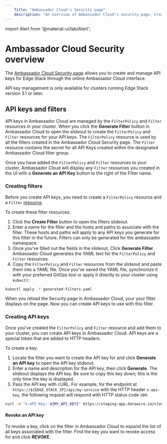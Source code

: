 ```yaml
---
    Title: "Ambassador Cloud's Security page"
    description: "An overview of Ambassador Cloud's security page. Create API keys and Edge Stack filter resources, and learn how to manage secure access to your cluster." 
---
```

import Alert from '@material-ui/lab/Alert';

# Ambassador Cloud Security overview

The [Ambassador Cloud Security page](https://app.getambassador.io/cloud/security/api-keys) allows you to create and manage API keys for Edge Stack through the online Ambassador Cloud interface. 

API key management is only available for clusters running Edge Stack version 3.1 or later.

## API keys and filters 

API keys in Ambassador Cloud are managed by the `FilterPolicy` and `Filter` resources in your cluster. When you click the **Generate Filter** button in Ambassador Cloud to open the slideout to create the `FilterPolicy` and `Filter` resources for your API keys. The `FilterPolicy` resource is used by all the filters created in the Ambassador Cloud Security page. The `Filter` resource contains the secret for all API Keys created within the designated Ambassador Cloud filter group.

Once you have added the `FilterPolicy` and `Filter` resources to your cluster, Ambassador Cloud will display any `Filter` resources you created in the UI with a **Generate an API Key** button to the right of the Filter name.

### Creating filters

Before you create API keys, you need to create a `FilterPolicy` resource and a `Filter` [resource](../../../../edge-stack/latest/topics/using/filters/apikeys/).

To create these filter resources: 

1. Click the **Create Filter** button to open the filters slideout. 
2. Enter a name for the filter and the hosts and paths to associate with the filter. These hosts and paths will apply to any API keys you generate for this filter in the future.
   Filters can only be generated for the ambassador namespace.
3. Once you've filled out the fields in the slideout, Click **Generate Filter**. 
   Ambassador Cloud generates the YAML text for the  `FilterPolicy` and `Filter` resources.
4. Copy the `FilterPolicy` and `Filter` resources from the slideout and paste them into a YAML file. Once you've saved the YAML file, synchronize it with your preferred GitOps tool or apply it directly to your cluster using `kubectl`:
```bash
kubectl apply -f generated-filters.yaml
```

When you reload the Security page in Ambassador Cloud, your your filter displays on the page. Now you can create API keys to use with this filter.

### Creating API keys

Once you've created the `FilterPolicy` and `Filter` resource and add them to your cluster, you can create API keys in Ambassador Cloud. API keys are a special token that are added to HTTP headers.

To create a key: 

1. Locate the filter you want to create the API key for and click **Generate an API key** to open the API key slideout.
2. Enter a name and description for the API key, then click **Generate**. 
   The slideout displays the API key. Be sure to copy this key down; this is the only time the key is displayed.
3.  Pass the API key with cURL. 
   For example, for the endpoint at `https://${EDGE_STACK_IP}/api/my-service` with the HTTP header `x-api-key`, the following request will respond with HTTP status code `200`: 
```bash
curl -H "X-API-Key: ${MY_API_KEY}" https://staging-app.datawire.io/cloud/api/service-groups
```

#### Revoke an API key

To revoke a key, click on the filter in Ambassador Cloud to expand the list of all keys associated with the filter. Find the key you want to revoke access for and click **REVOKE**.